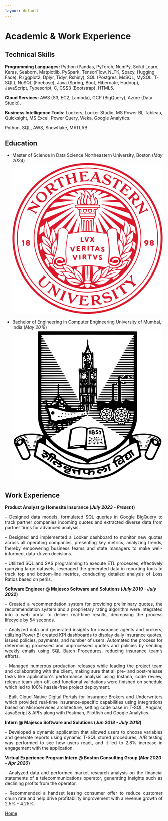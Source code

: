 ```yaml
---
layout: default
---
```


# Academic & Work Experience

## Technical Skills
**Programming Languages:** Python (Pandas, PyTorch, NumPy, Scikit Learn, Keras, Seaborn, Matplotlib, PySpark, TensorFlow, NLTK, Spacy, Hugging Face), R (ggplot2, Dplyr, Tidyr, Rshiny), SQL (Postgres, MsSQL, MySQL, T-SQL), NoSQL (Firebase), Java (Spring, Boot, Hibernate, Hadoop), JavaScript, Typescript, C, CSS3 (Bootstrap), HTML5.

**Cloud Services:** AWS (S3, EC2, Lambda), GCP (BigQuery), Azure (Data Studio).

**Business Intelligence Tools:** Lookers, Looker Studio, MS Power BI, Tableau, Quicksight, MS Excel, Power Query, Weka, Google Analytics.

Python, SQL, AWS, Snowflake, MATLAB
## Education
- Master of Science in Data Science
  Northeastern University, Boston (_May 2024_)
![Northeastern University](/assets/img/Northeastern_seal.svg.png)

- Bachelor of Engineering in Computer Engineering
  University of Mumbai, India (_May 2019_)
![University of Mumbai](/assets/img/University_of_Mumbai_coat_of_arms.svg.png)

## Work Experience
**Product Analyst @ Homesite Insurance (_July 2023 - Present_)**
<p align="justify">
-	Designed data models, formulated SQL queries in Google BigQuery to track partner companies incoming quotes and extracted diverse data from partner firms for advanced analysis.
</p>
<p align="justify">
-	Designed and implemented a Looker dashboard to monitor new quotes across all operating companies, presenting key metrics, analyzing trends, thereby empowering business teams and state managers to make well-informed, data-driven decisions.
</p>
<p align="justify">
-	Utilized SQL and SAS programming to execute ETL processes, effectively querying large datasets, leveraged the generated data in reporting tools to track top and bottom-line metrics, conducting detailed analysis of Loss Ratios based on perils.
</p>

**Software Engineer @ Majesco Software and Solutions (_July 2019 - July 2022_)**
<p align="justify">
- Created a recommendation system for providing preliminary quotes, the recommendation system and a proprietary rating algorithm were integrated into a web portal to deliver real-time results, decreasing the process lifecycle by 54 seconds.
</p>
<p align="justify">
- Analyzed data and generated insights for insurance agents and brokers, utilizing Power BI created KPI dashboards to display daily insurance quotes, issued policies, payments, and number of users. Automated the process for determining processed and unprocessed quotes and policies by sending weekly emails using SQL Batch Procedures, reducing insurance team’s efforts.
</p>
<p align="justify">
- Managed numerous production releases while leading the project team and collaborating with the client, making sure that all pre- and post-release tasks like application's performance analysis using Instana, code review, release team sign-off, and functional validations were finished on schedule which led to 100% hassle-free project deployment.
</p>
<p align="justify">
- Built Cloud-Native Digital Portals for Insurance Brokers and Underwriters which provided real-time insurance-specific capabilities using integrations based on Microservices architecture, setting code base in T-SQL, Angular, JavaScript & API’s along with Postman, Pilotfish and Google Analytics. 
</p>

**Intern @ Majesco Software and Solutions (_Jun 2018 - July 2018_)**
<p align="justify">
- Developed a dynamic application that allowed users to choose variables and generate reports using dynamic T-SQL stored procedures, A/B testing was performed to see how users react, and it led to 2.8% increase in engagement with the application.
</p>

**Virtual Experience Program Intern @ Boston Consulting Group (_Mar 2020 - Apr 2020_)**
<p align="justify">
- Analyzed data and performed market research analysis on the financial statements of a telecommunications operator, generating insights such as declining profits from the operator. 
</p>
<p align="justify">
-	Recommended a handset leasing consumer offer to reduce customer churn rate and help drive profitability improvement with a revenue growth of 2.5% - 4.25%.
</p>


[Home](./)
